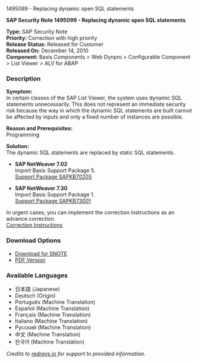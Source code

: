 1495099 - Replacing dynamic open SQL statements

**SAP Security Note 1495099 - Replacing dynamic open SQL statements**

**Type:** SAP Security Note  
**Priority:** Correction with high priority  
**Release Status:** Released for Customer  
**Released On:** December 14, 2010  
**Component:** Basis Components > Web Dynpro > Configurable Component > List Viewer > ALV for ABAP

### **Description**

**Symptom:**  
In certain classes of the SAP List Viewer, the system uses dynamic SQL statements unnecessarily. This does not represent an immediate security risk because the way in which the dynamic SQL statements are built cannot be affected by inputs and only a fixed number of instances are possible.

**Reason and Prerequisites:**  
Programming

**Solution:**  
The dynamic SQL statements are replaced by static SQL statements.

- **SAP NetWeaver 7.02**  
  Import Basis Support Package 5.  
  [Support Package SAPKB70205](https://me.sap.com/supportpackage/SAPKB70205)

- **SAP NetWeaver 7.30**  
  Import Basis Support Package 1.  
  [Support Package SAPKB73001](https://me.sap.com/supportpackage/SAPKB73001)

In urgent cases, you can implement the correction instructions as an advance correction.  
[Correction Instructions](https://me.sap.com/corrins/0001495099/41)

### **Download Options**

- [Download for SNOTE](https://notesdownloads.sap.com/note/0040000008848192017)
- [PDF Version](https://userapps.support.sap.com/sap/support/sfm/notes/print/0001495099?language=en-US&token=2FC7CBADF174DF72921EA50DC4ABBA64)

### **Available Languages**

- 日本語 (Japanese)
- Deutsch (Origin)
- Português (Machine Translation)
- Español (Machine Translation)
- Français (Machine Translation)
- Italiano (Machine Translation)
- Русский (Machine Translation)
- 中文 (Machine Translation)
- 한국어 (Machine Translation)

*Credits to [redrays.io](https://redrays.io) for support to provided information.*